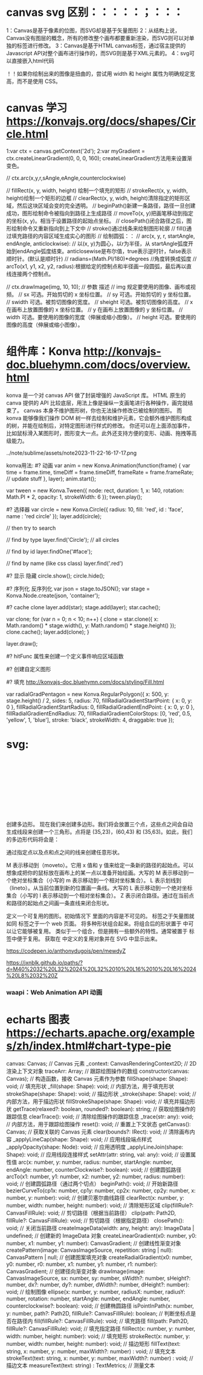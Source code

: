 # canvas svg 区别：：：：：；：：：
1：Canvas是基于像素的位图，而SVG却是基于矢量图形
2：从结构上说，Canvas没有图层的概念，所有的修改整个画布都要重新渲染，而SVG则可以对单独的标签进行修改。
3：Canvas是基于HTML canvas标签，通过宿主提供的Javascript API对整个画布进行操作的，而SVG则是基于XML元素的。
4：svg可以直接嵌入html代码 

！！如果你绘制出来的图像是扭曲的，尝试用 width 和 height 属性为<canvas>明确规定宽高，而不是使用 CSS。


# canvas 学习 https://konvajs.org/docs/shapes/Circle.html


1:var ctx = canvas.getContext('2d');
2:var myGradient = ctx.createLinearGradient(0, 0, 0, 160); createLinearGradient方法用来设置渐变色。

// ctx.arc(x,y,r,sAngle,eAngle,counterclockwise)

// fillRect(x, y, width, height) 绘制一个填充的矩形
// strokeRect(x, y, width, height)绘制一个矩形的边框
// clearRect(x, y, widh, height)清除指定的矩形区域，然后这块区域会变的完全透明。
// beginPath()新建一条路径，路径一旦创建成功，图形绘制命令被指向到路径上生成路径
// moveTo(x, y)把画笔移动到指定的坐标(x, y)。相当于设置路径的起始点坐标。
// closePath()闭合路径之后，图形绘制命令又重新指向到上下文中
// stroke()通过线条来绘制图形轮廓
// fill()通过填充路径的内容区域生成实心的图形
// 绘制圆弧：：
// arc(x, y, r, startAngle, endAngle, anticlockwise):
// 以(x, y)为圆心，以r为半径，从 startAngle弧度开始到endAngle弧度结束。anticlosewise是布尔值，true表示逆时针，false表示顺时针。(默认是顺时针)
// radians=(Math.PI/180)*degrees   //角度转换成弧度
// arcTo(x1, y1, x2, y2, radius):根据给定的控制点和半径画一段圆弧，最后再以直线连接两个控制点。

//  ctx.drawImage(img, 10, 10);
// 参数	描述
// img	规定要使用的图像、画布或视频。
// sx	可选。开始剪切的 x 坐标位置。
// sy	可选。开始剪切的 y 坐标位置。
// swidth	可选。被剪切图像的宽度。
// sheight	可选。被剪切图像的高度。
// x	在画布上放置图像的 x 坐标位置。
// y	在画布上放置图像的 y 坐标位置。
// width	可选。要使用的图像的宽度（伸展或缩小图像）。
// height	可选。要使用的图像的高度（伸展或缩小图像）。

# 组件库：Konva http://konvajs-doc.bluehymn.com/docs/overview.html
konva 是一个对 canvas API 做了封装增强的 JavaScript 库。
HTML 原生的 canva 提供的 API 比较底层，用法上像是操纵一支画笔进行各种操作，画完就结束了。
canvas 本身不维护图形树，你也无法操作修改已被绘制的图形。
而 konva 能够像我们操作 DOM 树一样去绘制和维护元素，它会额外维护图形构成的树，并能在绘制后，对特定图形进行样式的修改。
你还可以在上面添加事件，比如鼠标滑入某图形时，图形变大一点。此外还支持方便的变形、动画、拖拽等高级能力。

../note/sublime/assets/note2023-11-22-16-17-17.png


konva用法:
#? 动画
var anim = new Konva.Animation(function(frame) {
    var time = frame.time,
        timeDiff = frame.timeDiff,
        frameRate = frame.frameRate;
    // update stuff
}, layer);
anim.start();

var tween = new Konva.Tween({
        node: rect,
        duration: 1,
        x: 140,
        rotation: Math.PI * 2,
        opacity: 1,
        strokeWidth: 6
});
tween.play();

#? 选择器
var circle = new Konva.Circle({
        radius: 10,
        fill: 'red',
        id : 'face',
        name : 'red circle'
});
layer.add(circle);

// then try to search

// find by type
layer.find('Circle'); // all circles

// find by id
layer.findOne('#face');

// find by name (like css class)
layer.find('.red')

#? 显示 隐藏
circle.show();
circle.hide();

#? 序列化 反序列化
var json = stage.toJSON();
var stage = Konva.Node.create(json, 'container');


#? cache clone 
layer.add(star);
stage.add(layer);
star.cache();

var clone;
for (var n = 0; n < 10; n++) {
clone = star.clone({
    x: Math.random() * stage.width(),
    y: Math.random() * stage.height()
});
clone.cache();
layer.add(clone);
}

layer.draw();

#? hitFunc 属性来创建一个定义事件响应区域函数

#? 创建自定义图形 



#? 填充 http://konvajs-doc.bluehymn.com/docs/styling/Fill.html

var radialGradPentagon = new Konva.RegularPolygon({
        x: 500,
        y: stage.height() / 2,
        sides: 5,
        radius: 70,
        fillRadialGradientStartPoint: { x: 0, y: 0 },
        fillRadialGradientStartRadius: 0,
        fillRadialGradientEndPoint: { x: 0, y: 0 },
        fillRadialGradientEndRadius: 70,
        fillRadialGradientColorStops: [0, 'red', 0.5, 'yellow', 1, 'blue'],
        stroke: 'black',
        strokeWidth: 4,
        draggable: true
    });

# svg:


<svg> 包裹并定义整个矢量图。<svg> 标签之于矢量图就如同 <html> 标签之于一个 web 页面。
<line> 创建一条直线。
<polyline> 创建折线。
<rect> 创建矩形。
<ellipse> 创建圆和椭圆。

<polygon> 创建多边形。
现在我们来创建多边形。我们将会放置三个点，这些点之间会自动生成线段来创建一个三角形。点将是 (35,23)，(60,43) 和 (35,63)。如此，我们的多边形代码将会是：
<polygon points="35 23, 60 43, 35 63" />

<path> 通过指定点以及点和点之间的线来创建任意形状。

M 表示移动到（moveto）。它用 x 值和 y 值来给定一条新的路径的起始点。可以想象成把你的鼠标放在画布上的某一点以准备开始绘画。大写的 M 表示移动到一个绝对坐标集合（小写的 m 表示移动到一个相对坐标集合）。
L 表示划线到（lineto）。从当前位置到新的位置画一条线。大写的 L 表示移动到一个绝对坐标集合（小写的 l 表示移动到一个相对坐标集合）。
Z 表示闭合路径。通过在当前点和路径的起始点之间画一条直线来闭合形状。



<defs> 定义一个可复用的图形。初始情况下 <defs> 里面的内容是不可见的。<defs> 标签之于矢量图就如同 <head> 标签之于一个 web 页面。
<g> 将多种形状组合起来。将组合后的形状置于 <defs> 中可以让它能够被复用。
<symbol> 类似于一个组合，但是拥有一些额外的特性。通常被置于 <defs> 标签中便于复用。
<use> 获取在 <defs> 中定义的复用对象并在 SVG 中显示出来。


https://codepen.io/anthonydugois/pen/mewdyZ

https://jxnblk.github.io/paths/?d=M40%2032%20L32%2024%20L32%2010%20L16%2010%20L16%2024%20L8%2032%20Z




### waapi：Web Animation API 动画



# echarts  图表  https://echarts.apache.org/examples/zh/index.html#chart-type-pie



canvas: Canvas; // Canvas 元素
_context: CanvasRenderingContext2D; // 2D 渲染上下文对象
traceArr: Array<String>; // 跟踪绘图操作的数组
constructor(canvas: Canvas); // 构造函数，接收 Canvas 元素作为参数
fillShape(shape: Shape): void; // 填充形状
_fill(shape: Shape): void; // 内部方法，用于填充形状
strokeShape(shape: Shape): void; // 描边形状
_stroke(shape: Shape): void; // 内部方法，用于描边形状
fillStrokeShape(shape: Shape): void; // 填充并描边形状
getTrace(relaxed?: boolean, rounded?: boolean): string; // 获取绘图操作的跟踪信息
clearTrace(): void; // 清除绘图操作的跟踪信息
_trace(str: any): void; // 内部方法，用于跟踪绘图操作
reset(): void; // 重置上下文状态
getCanvas(): Canvas; // 获取关联的 Canvas 元素
clear(bounds?: IRect): void; // 清除画布内容
_applyLineCap(shape: Shape): void; // 应用线段端点样式
_applyOpacity(shape: Node): void; // 应用透明度
_applyLineJoin(shape: Shape): void; // 应用线段连接样式
setAttr(attr: string, val: any): void; // 设置属性值
arc(x: number, y: number, radius: number, startAngle: number, endAngle: number, counterClockwise?: boolean): void; // 创建圆弧路径
arcTo(x1: number, y1: number, x2: number, y2: number, radius: number): void; // 创建圆弧路径（通过两个切点）
beginPath(): void; // 开始新路径
bezierCurveTo(cp1x: number, cp1y: number, cp2x: number, cp2y: number, x: number, y: number): void; // 创建贝塞尔曲线路径
clearRect(x: number, y: number, width: number, height: number): void; // 清除矩形区域
clip(fillRule?: CanvasFillRule): void; // 剪切路径（根据当前路径）
clip(path: Path2D, fillRule?: CanvasFillRule): void; // 剪切路径（根据指定路径）
closePath(): void; // 关闭当前路径
createImageData(width: any, height: any): ImageData | undefined; // 创建新的 ImageData 对象
createLinearGradient(x0: number, y0: number, x1: number, y1: number): CanvasGradient; // 创建线性渐变对象
createPattern(image: CanvasImageSource, repetition: string | null): CanvasPattern | null; // 创建图案填充对象
createRadialGradient(x0: number, y0: number, r0: number, x1: number, y1: number, r1: number): CanvasGradient; // 创建径向渐变对象
drawImage(image: CanvasImageSource, sx: number, sy: number, sWidth?: number, sHeight?: number, dx?: number, dy?: number, dWidth?: number, dHeight?: number): void; // 绘制图像
ellipse(x: number, y: number, radiusX: number, radiusY: number, rotation: number, startAngle: number, endAngle: number, counterclockwise?: boolean): void; // 创建椭圆路径
isPointInPath(x: number, y: number, path?: Path2D, fillRule?: CanvasFillRule): boolean; // 判断坐标点是否在路径内
fill(fillRule?: CanvasFillRule): void; // 填充路径
fill(path: Path2D, fillRule?: CanvasFillRule): void; // 填充指定路径
fillRect(x: number, y: number, width: number, height: number): void; // 填充矩形
strokeRect(x: number, y: number, width: number, height: number): void; // 描边矩形
fillText(text: string, x: number, y: number, maxWidth?: number) : void; // 填充文本
strokeText(text: string, x: number, y: number, maxWidth?: number) : void; // 描边文本
measureText(text: string) : TextMetrics; // 测量文本
